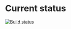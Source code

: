 # Current status

[![Build status](https://ci.appveyor.com/api/projects/status/0htygue0xrpepxga?svg=true)](https://ci.appveyor.com/project/EkaterinaMarkeeva/pure-functions)